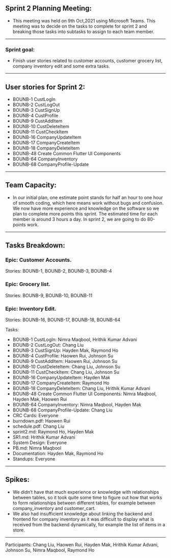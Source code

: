 ## Sprint 2 Planning Meeting: 

 - This meeting was held on 9th Oct,2021 using Microsoft Teams. This meeting was to decide on the tasks to complete for sprint 2 and breaking those tasks into subtasks to assign to each team member.

---

### Sprint goal:
 - Finish user stories related to customer accounts, customer grocery list, company inventory edit and some extra tasks.

---

## User stories for Sprint 2:
- BOUNB-1 CustLogIn
- BOUNB-2 CustLogOut
- BOUNB-3 CustSignUp
- BOUNB-4 CustProfile
- BOUNB-9 CustAddItem
- BOUNB-10 CustDeleteItem
- BOUNB-11 CustCheckItem
- BOUNB-16 CompanyUpdateItem
- BOUNB-17 CompanyCreateItem
- BOUNB-18 CompanyDeleteItem
- BOUNB-48 Create Common Flutter UI Components
- BOUNB-64 CompanyInventory
- BOUNB-68 CompanyProfile-Update

---

## Team Capacity:
 - In our initial plan, one estimate point stands for half an hour to one hour of smooth coding, which here means work without bugs and confusion. We now have more experience and knowledge on the software so we plan to complete more points this sprint. The estimated time for each member is around 3 hours a day. In sprint 2, we are going to do 80-points work.

---

## Tasks Breakdown:

### Epic: Customer Accounts.

Stories: BOUNB-1, BOUNB-2, BOUNB-3, BOUNB-4



### Epic: Grocery list.

Stories: BOUNB-9, BOUNB-10, BOUNB-11

### Epic: Inventory Edit.

Stories: BOUNB-16, BOUNB-17, BOUNB-18, BOUNB-64

Tasks:
 - BOUNB-1 CustLogIn: Nimra Maqbool, Hrithik Kumar Advani
 - BOUNB-2 CustLogOut: Chang Liu
 - BOUNB-3 CustSignUp: Hayden Mak, Raymond Ho
 - BOUNB-4 CustProfile: Haowen Rui, Johnson Su
 - BOUNB-9 CustAddItem: Haowen Rui, Johnson Su
 - BOUNB-10 CustDeleteItem: Chang Liu, Johnson Su
 - BOUNB-11 CustCheckItem: Chang Liu, Johnson Su 
 - BOUNB-16 CompanyUpdateItem: Hayden Mak
 - BOUNB-17 CompanyCreateItem: Raymond Ho
 - BOUNB-18 CompanyDeleteItem: Chang Liu, Hrithik Kumar Advani
 - BOUNB-48 Create Common Flutter UI Components: Nimra Maqbool, Hayden Mak, Haowen Rui
 - BOUNB-64 CompanyInventory: Nimra Maqbool, Hayden Mak
 - BOUNB-68 CompanyProfile-Update: Chang Liu
 - CRC Cards: Everyone
 - burndown.pdf: Haowen Rui
 - schedule.pdf: Chang Liu
 - sprint2.md: Raymond Ho, Hayden Mak
 - SR1.md: Hrithik Kumar Advani
 - System Design: Everyone
 - PB.md: Nimra Maqbool
 - Documentation: Hayden Mak, Raymond Ho
 - Standups: Everyone

---

## Spikes:
 - We didn’t have that much experience or knowledge with relationships between tables, so it took quite some time to figure out how that works to form relationships between different tables, for example between company_inventory and customer_cart.
 - We also had insufficient knowledge about linking the backend and frontend for company inventory as it was difficult to display what is received from the backend dynamically, for example the list of items in a store.

---

Participants: 
Chang Liu, Haowen Rui, Hayden Mak, Hrithik Kumar Advani, Johnson Su, Nimra Maqbool, Raymond Ho
